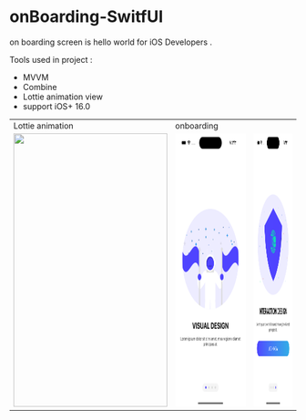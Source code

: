 # onBoarding-SwitfUI
on boarding screen is hello world for iOS Developers .

Tools used in project :
- MVVM
- Combine
- Lottie animation view
- support iOS+ 16.0

<table>
  <tr>
    <td>Lottie animation</td>
     <td>onboarding</td>
  </tr>
  <tr>
    <td><img src="https://github.com/AbdallaTarek/onBoarding-SwitfUI/blob/main/sceenShots/v1.gif" width=270 height=480></td>
    <td><img src="https://github.com/AbdallaTarek/onBoarding-SwitfUI/blob/main/sceenShots/Screen%20Shot%20-%20iPhone%2014%20Pro%20-%202023-03-19%20at%2019.33.55.png" width=270 height=480></td>
    <td><img src="https://github.com/AbdallaTarek/onBoarding-SwitfUI/blob/main/sceenShots/Screen%20Shot%20-%20iPhone%2014%20Pro%20-%202023-03-19%20at%2019.33.49.png" width=270 height=480></td>
  </tr>
 </table>
